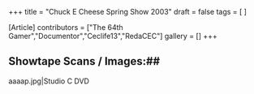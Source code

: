 +++
title = "Chuck E Cheese Spring Show 2003"
draft = false
tags = [ ]

[Article]
contributors = ["The 64th Gamer","Documentor","Ceclife13","RedaCEC"]
gallery = []
+++
## Showtape Scans / Images:## 
<gallery>
aaaap.jpg|Studio C DVD
</gallery>